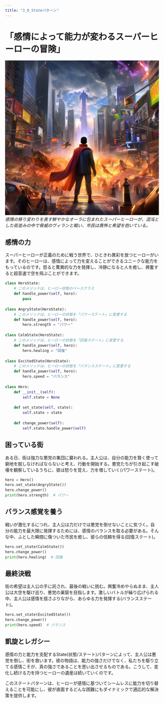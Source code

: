 ```yaml
---
title: "3_8_Stateパターン"
---
```


# 「感情によって能力が変わるスーパーヒーローの冒険」

![](/images/20230327_gof/A_powerful_superhero_surrounded_by_a_vivid_aura_represen.png)
*感情の移り変わりを表す鮮やかなオーラに包まれたスーパーヒーローが、混沌とした街並みの中で脅威のヴィランと戦い、市民は畏怖と希望を抱いている。*


## 感情の力
スーパーヒーローが正義のために戦う世界で、ひときわ異彩を放つヒーローがいます。そのヒーローは、感情によって力を変えることができるユニークな能力をもっているのです。怒ると驚異的な力を発揮し、冷静になると人を癒し、興奮すると超音速で空を飛ぶことができます。


```python
class HeroState:
    # このメソッドは、ヒーロー状態のベースクラス
    def handle_power(self, hero):
        pass

class AngryState(HeroState):
    # このメソッドは、ヒーローの状態を「パワーステート」に変更する
    def handle_power(self, hero):
        hero.strength = "パワー"

class CalmState(HeroState):
    # このメソッドは、ヒーローの状態を「回復ステート」に変更する
    def handle_power(self, hero):
        hero.healing = "回復"

class ExcitedState(HeroState):
    # このメソッドは、ヒーローの状態を「バランスステート」に変更する
    def handle_power(self, hero):
        hero.speed = "バランス"

class Hero:
    def __init__(self):
        self.state = None

    def set_state(self, state):
        self.state = state

    def change_power(self):
        self.state.handle_power(self)
```

## 困っている街

ある日、街は強力な悪党の集団に襲われる。主人公は、自分の能力を賢く使って窮地を脱しなければならないと考え、行動を開始する。悪党たちが引き起こす破壊を観察しているうちに、彼は怒りを覚え、力を増していく(パワーステート)。

```python
hero = Hero()
hero.set_state(AngryState())
hero.change_power()
print(hero.strength)  # パワー
```

## バランス感覚を養う

戦いが激化するにつれ、主人公は力だけでは悪党を倒せないことに気づく。自分の能力を最大限に発揮するためには、感情のバランスを取る必要がある。そんな中、ふとした瞬間に傷ついた市民を癒し、彼らの信頼を得る(回復ステート)。

```python
hero.set_state(CalmState())
hero.change_power()
print(hero.healing)  # 回復
```

## 最終決戦
街の希望は主人公の手に託され、最後の戦いに挑む。興奮冷めやらぬまま、主人公は大空を駆け巡り、悪党の巣窟を目指します。激しいバトルが繰り広げられる中、主人公は感情を揺さぶりながら、あらゆる力を発揮する(バランスステート)。

```python
hero.set_state(ExcitedState())
hero.change_power()
print(hero.speed)  # バランス
```

## 凱旋とレガシー
感情の力と能力を支配するState(状態/ステート)パターンによって、主人公は悪党を倒し、街を救います。彼の物語は、能力の強さだけでなく、私たちを駆り立てる感情こそが、真の強さであることを思い出させるものである。こうして、変化し続ける力を持つヒーローの遺産は続いていくのです。

このステートパターンは、ヒーローが感情に基づいてシームレスに能力を切り替えることを可能にし、彼が直面するどんな困難にもダイナミックで適応的な解決策を提供します。